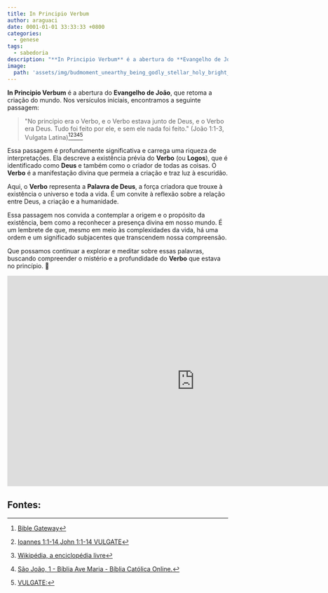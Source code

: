 ```yaml
---
title: In Principio Verbum
author: araguaci
date: 0001-01-01 33:33:33 +0800
categories:
  - genese
tags:
  - sabedoria
description: "**In Principio Verbum** é a abertura do **Evangelho de João**, que retoma a criação do mundo."
image:
  path: 'assets/img/budmoment_unearthy_being_godly_stellar_holy_bright_vibrant.jpg'
---
```


**In Principio Verbum** é a abertura do **Evangelho de João**, que retoma a criação do mundo. Nos versículos iniciais, encontramos a seguinte passagem:

> "No princípio era o Verbo, e o Verbo estava junto de Deus, e o Verbo era Deus. Tudo foi feito por ele, e sem ele nada foi feito." (João 1:1-3, Vulgata Latina)[^1][^2][^3][^4][^5]

Essa passagem é profundamente significativa e carrega uma riqueza de interpretações. Ela descreve a existência prévia do **Verbo** (ou **Logos**), que é identificado como **Deus** e também como o criador de todas as coisas. O **Verbo** é a manifestação divina que permeia a criação e traz luz à escuridão.

Aqui, o **Verbo** representa a **Palavra de Deus**, a força criadora que trouxe à existência o universo e toda a vida. É um convite à reflexão sobre a relação entre Deus, a criação e a humanidade.

Essa passagem nos convida a contemplar a origem e o propósito da existência, bem como a reconhecer a presença divina em nosso mundo. É um lembrete de que, mesmo em meio às complexidades da vida, há uma ordem e um significado subjacentes que transcendem nossa compreensão.

Que possamos continuar a explorar e meditar sobre essas palavras, buscando compreender o mistério e a profundidade do **Verbo** que estava no princípio. 🌟

<iframe width='853' height='480' src='https://embed.coggle.it/diagram/ZnT3RFFw8LkO8VZX/760fd880f580a7850322bc3c79b547a523529fb7b1e638645a0acfd117a959b5' frameborder='0' allowfullscreen></iframe>

## Fontes:
[^1]: [Bible Gateway](https://www.biblegateway.com/passage/?search=Ioannes%201&version=VULGATE)
[^2]: [Ioannes 1:1-14,John 1:1-14 VULGATE](https://www.biblegateway.com/passage/?search=Ioannes%201%3A1-14%2CJohn%201%3A1-14&version=VULGATE;NIV)
[^3]: [Wikipédia, a enciclopédia livre](https://pt.wikipedia.org/wiki/No_princ%C3%ADpio_era_o_Verbo)
[^4]: [São João, 1 - Bíblia Ave Maria - Bíblia Católica Online.](https://www.bibliacatolica.com.br/biblia-ave-maria-vs-vulgata-latina/sao-joao/1/)
[^5]: [VULGATE:](https://www.biblegateway.com/passage/?search=Ioannes%201%3A1-14%2CJohn%201%3A1-14&version=VULGATE)
